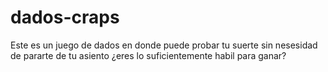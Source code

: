 # dados-craps

Este es un juego de dados en donde puede probar tu suerte sin nesesidad de pararte de tu asiento ¿eres lo suficientemente habil para ganar?
